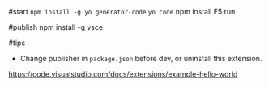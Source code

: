 #start
`npm install -g yo generator-code`
`yo code`
npm install
F5 run


#publish
npm install -g vsce

#tips
- Change publisher in `package.json` before dev, or uninstall this extension.



https://code.visualstudio.com/docs/extensions/example-hello-world